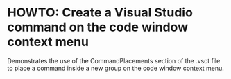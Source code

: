 HOWTO: Create a Visual Studio command on the code window context menu
=====================================================================

Demonstrates the use of the CommandPlacements section of the .vsct file to place a command inside a new group on the code window context menu.